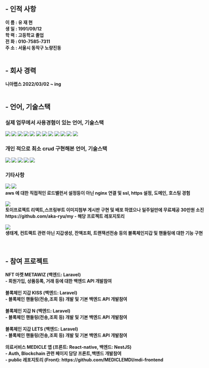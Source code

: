 <h2>- 인적 사항</h2>
<strong>이  름 : 유 재 현<br>
생  일 : 1991/09/12<br>
학  력 : 고등학교 졸업 <br>
전  화 : 010-7585-7311<br>
주  소 : 서울시 동작구 노량진동<br><br>

<h2>- 회사 경력</h2>
니아랩스 2022/03/02 ~ ing<br><br>

<h2>- 언어, 기술스택 </h2>
  
<h3>실제 업무에서 사용경혐이 있는 언어, 기술스택</h3>
<div style="white-space: nowrap;">
<img src="https://img.shields.io/badge/HTML5-E34F26?style=flat-square&logo=Html5&logoColor=white" />
<img src="https://img.shields.io/badge/CSS3-1572B6?style=flat-square&logo=Css3&logoColor=white" />
<img src="https://img.shields.io/badge/JavaScript-F7DF1E?style=flat-square&logo=JavaScript&logoColor=white "/>
  <img src="https://img.shields.io/badge/TypeScript-3178C6?style=flat-square&logo=typescript&logoColor=white "/>
<img src="https://img.shields.io/badge/ReactJS-61DAFB?style=flat-square&logo=React&logoColor=white "/>
<img src="https://img.shields.io/badge/ReactNative.JS-61DAFB?style=flat-square&logo=React&logoColor=white "/>
<img src="https://img.shields.io/badge/NestJS.JS-E0234E?style=flat-square&logo=NestJS&logoColor=white "/>
<img src="https://img.shields.io/badge/Laravel-FF2D20?style=flat-square&logo=Laravel&logoColor=white "/> 
  <img src="https://img.shields.io/badge/MySQL-4479A1?style=flat-square&logo=MySQL&logoColor=white "/>
  <img src="https://img.shields.io/badge/Cloudflare-F38020?style=flat-square&logo=Cloudflare&logoColor=white "/>
  <img src="https://img.shields.io/badge/AWS-232F3E?style=flat-square&logo=AmazonAWS&logoColor=white "/>
  <img src="https://img.shields.io/badge/Blockchain-121D33?style=flat-square&logo=blockchaindotcom&logoColor=white "/>
</div>
  
<h3>개인 적으로 최소 crud 구현해본 언어, 기술스택</h3>
  <div style="white-space: nowrap;">
<img src="https://img.shields.io/badge/Spring-6DB33F?style=flat-square&logo=Spring&logoColor=white "/>
      <img src="https://img.shields.io/badge/SpringBoot-6DB33F?style=flat-square&logo=SpringBoot&logoColor=white "/>
    <img src="https://img.shields.io/badge/NodeJS-339933?style=flat-square&logo=Node.js&logoColor=white "/>
    <img src="https://img.shields.io/badge/MongoDB-47A248?style=flat-square&logo=MongoDB&logoColor=white "/>
    <img src="https://img.shields.io/badge/GoogleCloudPlatform-4285F4?style=flat-square&logo=Google&logoColor=white "/>
  </div>
  
 <h3>기타사항</h3>
  <div style="white-space: nowrap;">
<img src="https://img.shields.io/badge/Cloudflare-F38020?style=flat-square&logo=Cloudflare&logoColor=white "/>
  <img src="https://img.shields.io/badge/AWS-232F3E?style=flat-square&logo=AmazonAWS&logoColor=white "/><br> 
    aws 에 대한 직접적인 로드밸런서 설정등이 아닌 nginx 연결 및 ssl, https 설정, 도메인, 호스팅 경험<br><br>
    <img src="https://img.shields.io/badge/GoogleCloudPlatform-4285F4?style=flat-square&logo=Google&logoColor=white "/><br>
    토이프로젝트 리액트,스프링부트 이미지첨부 게시판 구현 및 배포 하였으나 일주일만에 무료제공 30만원 소진<br>
    https://github.com/aka-ryu/my - 해당 프로젝트 레포지토리 <br><br>
    <img src="https://img.shields.io/badge/Blockchain-121D33?style=flat-square&logo=blockchaindotcom&logoColor=white "/><br>
    생태계, 컨트랙트 관련 아닌 지갑생성, 잔액조회, 트랜잭션전송 등의 블록체인지갑 및 핸들링에 대한 기능 구현
  </div><br><br>
  
  


<h2>- 참여 프로젝트</h2>
  <div style="white-space: nowrap;">
    NFT 마켓 METAWIZ (백엔드: Laravel)<br> - 회원가입, 상품등록, 거래 등에 대한 백엔드 API 개발참여 <br><br>
    블록체인 지갑 KISS (백엔드: Laravel)<br> - 블록체인 핸들링(전송,조회 등) 개발 및 기본 백엔드 API 개발참여 <br><br>
    블록체인 지갑 N (백엔드: Laravel)<br> - 블록체인 핸들링(전송,조회 등) 개발 및 기본 백엔드 API 개발참여 <br><br>
    블록체인 지갑 LETS (백엔드: Laravel)<br> - 블록체인 핸들링(전송,조회 등) 개발 및 기본 백엔드 API 개발참여 <br><br>
    의료서비스 MEDICLE 앱 (프론트: React-native, 백엔드: NestJS)<br>
    - Auth, Blockchain 관련 페이지 담당 프론트,백엔드 개발참여<br>
    - public 레포지토리 (Front): https://github.com/MEDICLEMDI/mdi-frontend 
  </div>

<br><br><br>
  
</strong>
